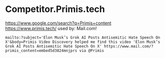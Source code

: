# Competitor.Primis.tech
https://www.google.com/search?q=Primis+content https://www.primis.tech/ used by: Mail.com!

```
mailto:?subject='Elon Musk’s Grok AI Posts Antisemitic Hate Speech On X'&body=Primis Video Discovery helped me find this video 'Elon Musk’s Grok AI Posts Antisemitic Hate Speech On X' https://www.mail.com/?primis_content=embed5d3824mnjprs via @Primis
```
